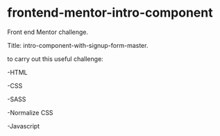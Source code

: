 # frontend-mentor-intro-component

Front end Mentor challenge.

Title: intro-component-with-signup-form-master.

to carry out this useful challenge:

-HTML

-CSS

-SASS

-Normalize CSS

-Javascript
